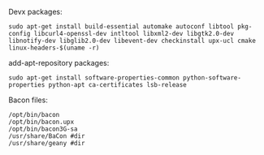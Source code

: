 Devx packages:
```
sudo apt-get install build-essential automake autoconf libtool pkg-config libcurl4-openssl-dev intltool libxml2-dev libgtk2.0-dev libnotify-dev libglib2.0-dev libevent-dev checkinstall upx-ucl cmake linux-headers-$(uname -r)
```

add-apt-repository packages:
```
sudo apt-get install software-properties-common python-software-properties python-apt ca-certificates lsb-release
```
Bacon files:
```
/opt/bin/bacon 
/opt/bin/bacon.upx 
/opt/bin/bacon3G-sa 
/usr/share/BaCon #dir 
/usr/share/geany #dir
```
